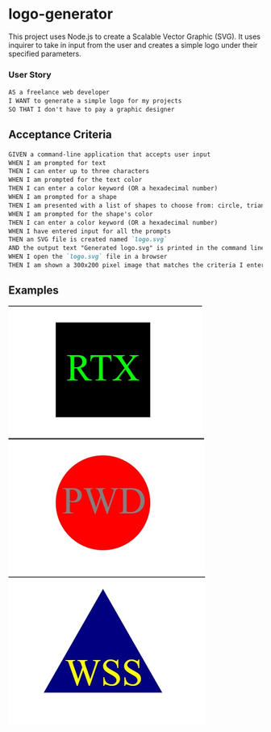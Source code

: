 # logo-generator
This project uses Node.js to create a Scalable Vector Graphic (SVG). It uses inquirer to take in input from 
the user and creates a simple logo under their specified parameters.

### User Story

```md
AS a freelance web developer
I WANT to generate a simple logo for my projects
SO THAT I don't have to pay a graphic designer
```

## Acceptance Criteria

```md
GIVEN a command-line application that accepts user input
WHEN I am prompted for text
THEN I can enter up to three characters
WHEN I am prompted for the text color
THEN I can enter a color keyword (OR a hexadecimal number)
WHEN I am prompted for a shape
THEN I am presented with a list of shapes to choose from: circle, triangle, and square
WHEN I am prompted for the shape's color
THEN I can enter a color keyword (OR a hexadecimal number)
WHEN I have entered input for all the prompts
THEN an SVG file is created named `logo.svg`
AND the output text "Generated logo.svg" is printed in the command line
WHEN I open the `logo.svg` file in a browser
THEN I am shown a 300x200 pixel image that matches the criteria I entered
```
## Examples

<img src="./examples/square.jpg" alt="A square logo with RTX inside">

<img src="./examples/circle.jpg" alt="A circle logo with PWD inside">

<img src="./examples/triangle.jpg" alt="A triangle logo with WSS inside">

